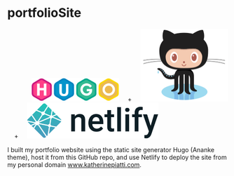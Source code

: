 # portfolioSite

&nbsp; &nbsp; &nbsp; &nbsp; &nbsp; &nbsp; &nbsp; <img src = "readme-images/hugo-logo1.png" width="200">  &nbsp; &nbsp; + &nbsp; &nbsp; <img src = "readme-images/Octocat.png" width="200"> &nbsp; &nbsp; + &nbsp; &nbsp; <img src = "readme-images/netlify-logo.png" width="300">

 I built my portfolio website using the static site generator Hugo (Ananke theme), host it from this GitHub repo, and use Netlify to deploy the site from my personal domain www.katherinepiatti.com.
